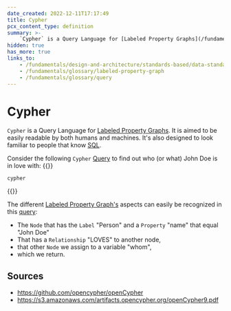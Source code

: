 ```yaml
---
date_created: 2022-12-11T17:17:49
title: Cypher
pcx_content_type: definition
summary: >-
    `Cypher` is a Query Language for [Labeled Property Graphs](/fundamentals/glossary/labeled-property-graph). It is aimed to be easily readable by both humans and machines. It's also designed to look familiar to people that know [SQL](/fundamentals/design-and-architecture/standards-based/data-standards/#sql).
hidden: true
has_more: true
links_to:
    - /fundamentals/design-and-architecture/standards-based/data-standards/sql
    - /fundamentals/glossary/labeled-property-graph
    - /fundamentals/glossary/query
---
```


# Cypher

`Cypher` is a Query Language for [Labeled Property Graphs](/fundamentals/glossary/labeled-property-graph). It is aimed to be easily readable by both humans and machines. It's also designed to look familiar to people that know [SQL](/fundamentals/design-and-architecture/standards-based/data-standards/sql).

Consider the following `Cypher` [Query](/fundamentals/glossary/query) to find out who (or what) John Doe is in love with:
{{<raw>}}<pre class="CodeBlock CodeBlock-with-rows CodeBlock-scrolls-horizontally CodeBlock-is-light-in-light-theme CodeBlock--language-txt" language="txt"><code><span class="CodeBlock--rows"><span class="CodeBlock--rows-content"><span class="CodeBlock--row"><span class="CodeBlock--row-indicator"></span><div class="CodeBlock--row-content"><span class="CodeBlock--token-plain">cypher</span></div></span></span></span></code></pre>{{</raw>}}

The different [Labeled Property Graph's](/fundamentals/glossary/labeled-property-graph) aspects can easily be recognized in this [query](/fundamentals/glossary/query):

-   The `Node` that has the `Label` "Person" and a `Property` "name" that equal "John Doe"
-   That has a `Relationship` "LOVES" to another node,
-   that other `Node` we assign to a variable "whom",
-   which we return.

## Sources

-   https://github.com/opencypher/openCypher
-   https://s3.amazonaws.com/artifacts.opencypher.org/openCypher9.pdf
